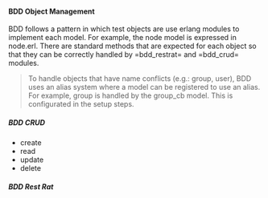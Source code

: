 #### BDD Object Management

BDD follows a pattern in which test objects are use erlang modules to implement each model.   For example, the node model is expressed in node.erl.  There are standard methods that are expected for each object so that they can be correctly handled by =bdd_restrat= and =bdd_crud= modules.

> To handle objects that have name conflicts (e.g.: group, user), BDD uses an alias system where a model can be registered to use an alias.  For example, group is handled by the group_cb model.  This is configurated in the setup steps.

##### BDD CRUD

* create
* read
* update
* delete

##### BDD Rest Rat
